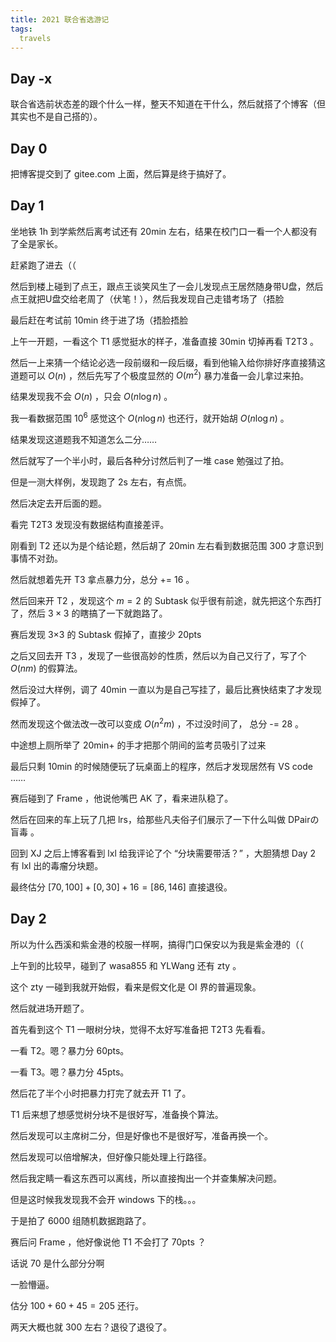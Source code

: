 ```yaml
---
title: 2021 联合省选游记
tags:
  travels
---
```

## Day -x
联合省选前状态差的跟个什么一样，整天不知道在干什么，然后就搭了个博客（但其实也不是自己搭的）。

## Day 0
把博客提交到了 gitee.com 上面，然后算是终于搞好了。

## Day 1
坐地铁 1h 到学紫然后离考试还有 20min 左右，结果在校门口一看一个人都没有了全是家长。

赶紧跑了进去（（

然后到楼上碰到了点王，跟点王谈笑风生了一会儿发现点王居然随身带U盘，然后点王就把U盘交给老周了（伏笔！），然后我发现自己走错考场了（捂脸

最后赶在考试前 10min 终于进了场（捂脸捂脸

上午一开题，一看这个 T1 感觉挺水的样子，准备直接 30min 切掉再看 T2T3 。

然后一上来猜一个结论必选一段前缀和一段后缀，看到他输入给你排好序直接猜这道题可以 $O(n)$ ，然后先写了个极度显然的 $O(m^2)$ 暴力准备一会儿拿过来拍。

结果发现我不会 $O(n)$ ，只会 $O(n\log n)$ 。

我一看数据范围 $10^6$ 感觉这个 $O(n\log n)$ 也还行，就开始胡 $O(n\log n)$ 。

结果发现这道题我不知道怎么二分……

然后就写了一个半小时，最后各种分讨然后判了一堆 case 勉强过了拍。

但是一测大样例，发现跑了 2s 左右，有点慌。

然后决定去开后面的题。

看完 T2T3 发现没有数据结构直接差评。

刚看到 T2 还以为是个结论题，然后胡了 20min 左右看到数据范围 $300$ 才意识到事情不对劲。

然后就想着先开 T3 拿点暴力分，总分 += 16 。

然后回来开 T2 ，发现这个 $m=2$ 的 Subtask 似乎很有前途，就先把这个东西打了，然后 $3\times 3$ 的瞎搞了一下就跑路了。

赛后发现 3×3 的 Subtask 假掉了，直接少 20pts

之后又回去开 T3 ，发现了一些很高妙的性质，然后以为自己又行了，写了个 $O(nm)$ 的假算法。

然后没过大样例，调了 40min 一直以为是自己写挂了，最后比赛快结束了才发现假掉了。

然而发现这个做法改一改可以变成 $O(n^2m)$ ，不过没时间了， 总分 -= 28 。

中途想上厕所举了 20min+ 的手才把那个阴间的监考员吸引了过来

最后只剩 10min 的时候随便玩了玩桌面上的程序，然后才发现居然有 VS code ……

赛后碰到了 Frame ，他说他嘴巴 AK 了，看来进队稳了。

然后在回来的车上玩了几把 lrs，给那些凡夫俗子们展示了一下什么叫做 DPairの盲毒 。

回到 XJ 之后上博客看到 lxl 给我评论了个 “分块需要带活？” ，大胆猜想 Day 2 有 lxl 出的毒瘤分块题。

最终估分 $[70,100]+[0,30]+16=[86,146]$ 直接退役。

## Day 2
所以为什么西溪和紫金港的校服一样啊，搞得门口保安以为我是紫金港的（（

上午到的比较早，碰到了 wasa855 和 YLWang 还有 zty 。

这个 zty 一碰到我就开始假，看来是假文化是 OI 界的普遍现象。

然后就进场开题了。

首先看到这个 T1 一眼树分块，觉得不太好写准备把 T2T3 先看看。

一看 T2。嗯？暴力分 60pts。

一看 T3。嗯？暴力分 45pts。

然后花了半个小时把暴力打完了就去开 T1 了。

T1 后来想了想感觉树分块不是很好写，准备换个算法。

然后发现可以主席树二分，但是好像也不是很好写，准备再换一个。

然后发现可以倍增解决，但好像只能处理上行路径。

然后我定睛一看这东西可以离线，所以直接掏出一个并查集解决问题。

但是这时候我发现我不会开 windows 下的栈。。。

于是拍了 6000 组随机数据跑路了。

赛后问 Frame ，他好像说他 T1 不会打了 70pts ？

话说 70 是什么部分分啊

一脸懵逼。

估分 $100+60+45=205$ 还行。

两天大概也就 $300$ 左右？退役了退役了。